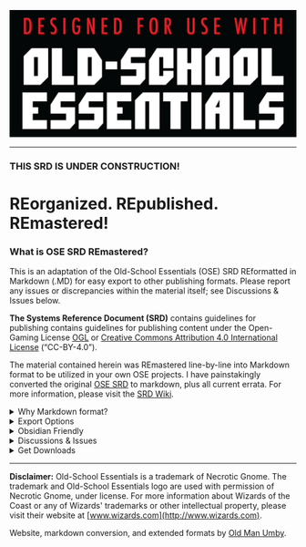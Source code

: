 
![OSE Logo](OSE.Logo.Black.png)

---

### THIS SRD IS UNDER CONSTRUCTION!

# REorganized. REpublished. REmastered!

### What is OSE SRD REmastered?

This is an adaptation of the Old-School Essentials (OSE) SRD REformatted in Markdown (.MD) for easy export to other publishing formats. Please report any issues or discrepancies within the material itself; see Discussions & Issues below.

**The Systems Reference Document (SRD)** contains guidelines for publishing contains guidelines for publishing content under the Open-Gaming License [OGL](https://oldschoolessentials.necroticgnome.com/srd/index.php/Open_Game_License) or [Creative Commons Attribution 4.0 International License](https://creativecommons.org/licenses/by/4.0/legalcode) (“CC-BY-4.0”).

The material contained herein was REmastered line-by-line into Markdown format to be utilized in your own OSE projects. I have painstakingly converted the original [OSE SRD](https://oldschoolessentials.necroticgnome.com/srd/index.php/Main_Page) to markdown, plus all current errata. For more information, please visit the [SRD Wiki](https://srd.wiki).

<details>
 <summary>Why Markdown format?</summary>

Markdown is a lightweight markup language with plain text formatting syntax created by [John Gruber](https://daringfireball.net). By its very nature, being a plain text file, it is designed to add future-proofing to any set of documents while still maintaining basic text and table formatting options. In addition, Markdown may be exported to HTML and many other formats using a number of various Markdown editors. Markdown is often used to format readme files, for writing books, blogs, and messages, or to simply create rich text using plain text in a Markdown editor.

</details>

<details>
 <summary>Export Options</summary>

I recommend using the following Markdown applications to edit the material:

* [Typora](https://typora.io): $15 (Pay Once)
* [Visual Studio Code](https://code.visualstudio.com/Download): FREE!

To export Markdown to various publishing formats, I recommend using Typora (listed above) as it has many good export options which will satify the majority of users. Most any good Markdown editors will offer basic exports. However, if you want more options, [PanWriter](https://panwriter.com) is the best solution. However, for PanWiter to function properly, the following applications must also be installed to maximize your export options:

* [Download PanDoc](https://github.com/jgm/pandoc/releases/download/2.19.2/pandoc-2.19.2-macOS.pkg)

Alternatively, you can install pandoc using Homebrew:

`brew install pandoc`

Homebrew can also install other software that integrates with Pandoc. For example, to install librsvg (its rsvg-convert covers formats without SVG support), Python (to use Pandoc filters), and BasicTeX (to typeset PDFs with LaTeX):

`brew install librsvg python homebrew/cask/basictex`

Note: On unsupported versions of macOS (more than three releases old), Homebrew installs from the source, which takes additional time and disk space for the ghc compiler and dependent Haskell libraries.

There is a zip file containing the binaries and man pages, for those who prefer not to use the installer. Simply unzip the file and move the binaries and man pages to whatever directory you like.

By default, Pandoc creates PDFs using LaTeX. Because a full MacTeX installation uses four gigabytes of disk space, we recommend BasicTeX or TinyTeX and using the tlmgr tool to install additional packages as needed. If you receive errors warning of fonts not found:

`tlmgr install collection-fontsrecommended`

</details>

<details>
 <summary>Obsidian Friendly</summary>

This adaption of the OSE SRD is designed specifically for PKM applications like Obsidian. [Obsidian.md](https://obsidian.md) is a powerful knowledge base on top of a local folder of plain text Markdown files. That definition sounds simple; however, Obsidian is much, much more. Visit [Josh Plunket's YouTube Channel](https://www.youtube.com/c/JoshPlunkett/videos) to learn more about using Obsidian for your roleplaying game campaign management.

</details>

<details>
 <summary>Discussions & Issues</summary>

Feel free to visit our [discussion](https://github.com/OldManUmby/OSE.SRD.Wiki/discussions) forum to examine publishing ideas regarding the D&D SRD. Please **REport** any [issues](https://github.com/OldManUmby/OSE.SRD.Wiki/issues) you find through Github. As an alternative, you can **REfork & REuse** this project through a GitHub [pull request](https://github.com/OldManUmby/OSE.SRD.Wiki/pulls).

</details>

<details>
 <summary>Get Downloads</summary>

* Download the latest [Release](#). COMING SOON!
* Download OSE official [Basic Rules](https://necroticgnome.com/products/old-school-essentials-basic-rules).
* Download OSE official [Errata](https://docs.google.com/document/d/1dzQnig4CNET8-1yLJgOfYdssc70oUp5rGfGUZuBZBQE/edit#heading=h.8u1si328qbpn).
* Download OSE official [Characters Sheets]([http://dnd.wizards.com/articles/features/character_sheets](https://necroticgnome.com/collections/free-downloads)).

</details>

---

**Disclaimer:** Old-School Essentials is a trademark of Necrotic Gnome. The trademark and Old-School Essentials logo are used with permission of Necrotic Gnome, under license. For more information about Wizards of the Coast or any of Wizards' trademarks or other intellectual property, please visit their website at [www.wizards.com](http://www.wizards.com).

Website, markdown conversion, and extended formats by [Old Man Umby](http://www.oldmanumby.com).
